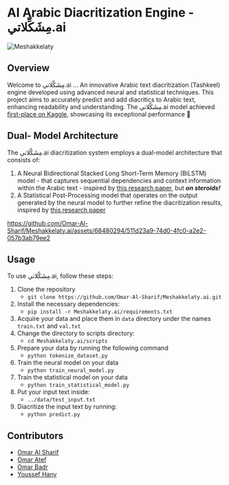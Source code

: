 # AI Arabic Diacritization Engine - مِشَكِّلاتي.ai
![Meshakkelaty](https://github.com/Omar-Al-Sharif/Meshakkelaty.ai/assets/68480294/5e0d1bf8-a081-4b3f-b726-bca3c866d1ce)

## Overview
Welcome to مِشَكِّلاتي.ai ... An innovative Arabic text diacritization (Tashkeel) engine developed using advanced neural and statistical techniques. This project aims to accurately predict and add diacritics to Arabic text, enhancing readability and understanding. 
The مِشَكِّلاتي.ai model achieved [first-place on Kaggle](https://www.kaggle.com/competitions/cufe-cmp-credit-nlp-fall-2023/leaderboard), showcasing its exceptional performance 🥇

## Dual- Model Architecture
The مِشَكِّلاتي.ai diacritization system employs a dual-model architecture that consists of:
  1. A Neural Bidirectional Stacked Long Short-Term Memory (BiLSTM) model - that captures sequential dependencies and context information within the Arabic text - inspired by [this research paper](https://aclanthology.org/D19-5229/), but ***on steroids!***
  2. A Statistical Post-Processing model that operates on the output generated by the neural model to further refine the diacritization results, inspired by [this research paper](https://www.researchgate.net/publication/339041260_Arabic_Diacritic_Recovery_Using_a_Feature-Rich_biLSTM_Model)

https://github.com/Omar-Al-Sharif/Meshakkelaty.ai/assets/68480294/511d23a9-74d0-4fc0-a2e2-057b3ab79ee2

## Usage
To use مِشَكِّلاتي.ai, follow these steps:
1. Clone the repository
    - `git clone https://github.com/Omar-Al-Sharif/Meshakkelaty.ai.git`
2. Install the necessary dependencies:
    - `pip install -r Meshakkelaty.ai/requirements.txt `
3. Acquire your data and place them in `data` directory under the names `train.txt` and `val.txt`
4. Change the directory to scripts directory: 
    - `cd Meshakkelaty.ai/scripts`
5. Prepare your data by running the following command
    - `python tokenize_dataset.py`
6. Train the neural model on your data
    - `python train_neural_model.py`  
7. Train the statistical model on your data
    - `python train_statistical_model.py` 
8. Put your input text inside:
    - `../data/test_input.txt`
9. Diacritize the input text by running:
    - `python predict.py`

## Contributors
- [Omar Al Sharif](https://github.com/Omar-Al-Sharif)
- [Omar Atef](https://github.com/Yalab7/)
- [Omar Badr](https://github.com/Grintaking19)
- [Youssef Hany](https://github.com/youssefhassan01)
